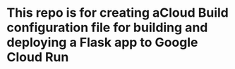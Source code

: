 # This repo is for creating aCloud Build configuration file for building and deploying a Flask app to Google Cloud Run
